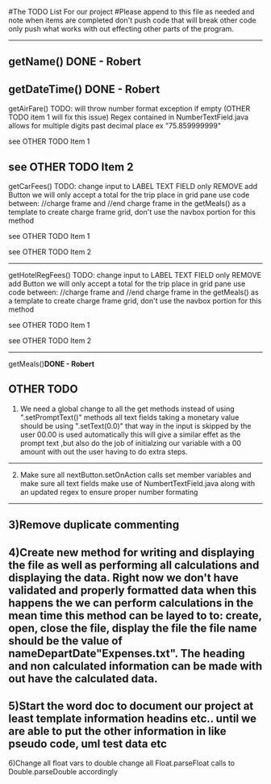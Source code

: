 #The TODO List For our project
#Please append to this file as needed and note when items are completed don't push code that will break other code only push what works with out effecting other parts of the program.

---------------------------------------------------------------------------
getName() <strong>DONE - Robert</strong>
---------------------------------------------------------------------------
getDateTime() <strong>DONE - Robert</strong>
---------------------------------------------------------------------------
getAirFare() TODO: 
will throw number format exception if empty (OTHER TODO item 1 will fix this issue)
Regex contained in NumberTextField.java allows for multiple digits past decimal place ex "75.859999999"

see OTHER TODO Item 1

see OTHER TODO Item 2
---------------------------------------------------------------------------           
getCarFees() TODO:
change input to LABEL TEXT FIELD only REMOVE add Button we will only accept a total for the trip
place in grid pane use code between: //charge frame and //end charge frame in the getMeals()
as a template to create charge frame grid, don't use the navbox portion for this method

see OTHER TODO Item 1

see OTHER TODO Item 2
              
---------------------------------------------------------------------------
getHotelRegFees() TODO:
change input to LABEL TEXT FIELD only REMOVE add Button we will only accept a total for the trip
place in grid pane use code between: //charge frame and //end charge frame in the getMeals()
as a template to create charge frame grid, don't use the navbox portion for this method

see OTHER TODO Item 1

see OTHER TODO Item 2
              
---------------------------------------------------------------------------
getMeals()<strong>DONE - Robert</strong>
           
<strong>OTHER TODO</strong>                
---------------------------------------------------------------------------
1) We need a global change to all the get methods instead of using  ".setPromptText()" methods
all text fields taking a monetary value should be using ".setText(0.0)" that way in the input
is skipped by the user 00.00 is used automatically this will give a similar effet as the prompt
text ,but also do the job of initialzing our variable with a 00 amount with out the user having to do extra steps.
---------------------------------------------------------------------------
2) Make sure all nextButton.setOnAction calls set member variables and make sure all text fields make use of NumbertTextField.java along with an updated regex to ensure proper number formating
---------------------------------------------------------------------------
3)Remove duplicate commenting
---------------------------------------------------------------------------
4)Create new method for writing and displaying the file as well as performing all calculations and displaying the data. Right now we don't have validated and properly formatted data when this happens the we can perform calculations in the mean time this method can be layed to to: create, open, close the file, display the file the file name should be the value of nameDepartDate"Expenses.txt". The heading and non calculated information can be made with out have the calculated data.
---------------------------------------------------------------------------
5)Start the word doc to document our project at least template information headins etc.. until we are able to put the other information in like pseudo code, uml test data etc
---------------------------------------------------------------------------
6)Change all float vars to double change all Float.parseFloat calls to Double.parseDouble accordingly

